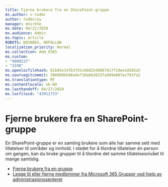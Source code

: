 ```yaml
---
title: Fjerne brukere fra en SharePoint-gruppe
ms.author: v-todmc
author: todmccoy
manager: mnirkhe
ms.date: 04/21/2020
ms.audience: Admin
ms.topic: article
ROBOTS: NOINDEX, NOFOLLOW
localization_priority: Normal
ms.collection: Adm_O365
ms.custom:
- "9000237"
- "3198"
ms.openlocfilehash: 81b05e14fb3755c6602548087617f19ee1d585a5
ms.sourcegitcommit: 286000b588adef1bbbb28337a9d9e087ec783fa2
ms.translationtype: MT
ms.contentlocale: nb-NO
ms.lasthandoff: 04/27/2020
ms.locfileid: "43911733"
---
```

# <a name="remove-users-from-a-sharepoint-group"></a>Fjerne brukere fra en SharePoint-gruppe

En SharePoint-gruppe er en samling brukere som alle har samme sett med tillatelser til områder og innhold. I stedet for å tilordne tillatelser én person om gangen, kan du bruke grupper til å tilordne det samme tillatelsesnivået til mange samtidig.

- [Fjerne brukere fra en gruppe](https://docs.microsoft.com/sharepoint/customize-sharepoint-site-permissions#remove-users-from-a-group)
- [Legge til eller fjerne medlemmer fra Microsoft 365 Grupper ved hjelp av administrasjonssenteret](https://docs.microsoft.com/office365/admin/create-groups/add-or-remove-members-from-groups?view=o365-worldwide)
